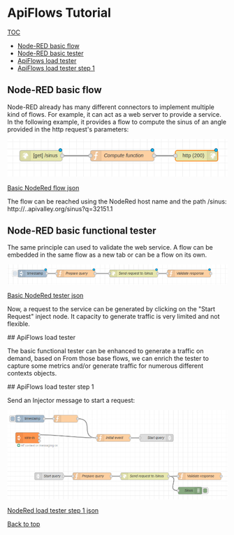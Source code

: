 # ApiFlows Tutorial

[TOC](./README.md#table-of-content) 

* [Node-RED basic flow](#node-red-basic-flow)
* [Node-RED basic tester](#node-red-basic-tester)
* [ApiFlows load tester](#apiflows-load-tester)
* [ApiFlows load tester step 1](#apiflows-load-tester-step-1)

## Node-RED basic flow

Node-RED already has many different connectors to implement multiple kind of flows. For example, it can act as a web server to provide a service. In the following example, it provides a flow to compute the sinus of an angle provided in the http request's parameters:

![Basic NodeRed flow](images/NodeRedBasicService.png)

[Basic NodeRed flow json](flows/NodeRedBasicService.json)

The flow can be reached using the NodeRed host name and the path /sinus:
http://<flowId>.<accountId>.apivalley.org/sinus?q=32151.1

## Node-RED basic functional tester

The same principle can used to validate the web service. A flow can be embedded in the same flow as a new tab or can be a flow on its own. 

![Basic NodeRed tester](images/NodeRedTesterFlow.png)

[Basic NodeRed tester json](flows/NodeRedBasicService.json)

Now, a request to the service can be generated by clicking on the "Start Request" inject node. It capacity to generate traffic is very limited and not flexible.

## ApiFlows load tester

The basic functional tester can be enhanced to generate a traffic on demand, based on From those base flows, we can enrich the tester to capture some metrics and/or generate traffic for numerous different contexts objects.

## ApiFlows load tester step 1

Send an Injector message to start a request:

![NodeRed load tester step 1](images/NodeRedTesterLoadStep1.png)

[NodeRed load tester step 1 json](flows/NodeRedTesterLoadStep1.json)


 [Back to top](#apiflows-concepts)